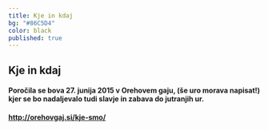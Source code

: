 ```yaml
---
title: Kje in kdaj
bg: "#86C5D4"
color: black
published: true
---
```


## Kje in kdaj

#### Poročila se bova 27. junija 2015 v Orehovem gaju,  (še uro morava napisat!) kjer se bo nadaljevalo tudi slavje in zabava do jutranjih ur.

#### http://orehovgaj.si/kje-smo/